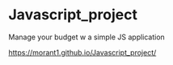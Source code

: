 # Javascript_project
Manage your budget w a simple JS application 

https://morant1.github.io/Javascript_project/
